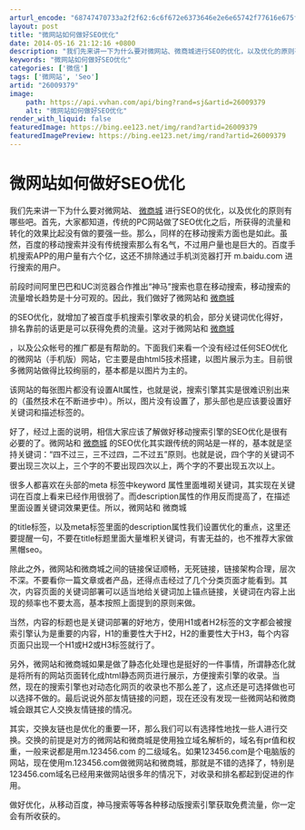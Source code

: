 ```yaml
---
arturl_encode: "68747470733a2f2f62:6c6f672e6373646e2e6e65742f77616e675f7175616e5f6c69:2f61727469636c652f64657461696c732f3236303039333739"
layout: post
title: "微网站如何做好SEO优化"
date: 2014-05-16 21:12:16 +0800
description: "我们先来讲一下为什么要对微网站、微商城进行SEO的优化，以及优化的原则有哪些吧。首先，大家都知道，传"
keywords: "微网站如何做好SEO优化"
categories: ['微信']
tags: ['微网站', 'Seo']
artid: "26009379"
image:
    path: https://api.vvhan.com/api/bing?rand=sj&artid=26009379
    alt: "微网站如何做好SEO优化"
render_with_liquid: false
featuredImage: https://bing.ee123.net/img/rand?artid=26009379
featuredImagePreview: https://bing.ee123.net/img/rand?artid=26009379
---
```


# 微网站如何做好SEO优化

我们先来讲一下为什么要对微网站、
[微商城](http://www.majiabin.com/index.php/tag/%e5%be%ae%e5%95%86%e5%9f%8e "查看 微商城 中的全部文章")
进行SEO的优化，以及优化的原则有哪些吧。首先，大家都知道，传统的PC网站做了SEO优化之后，所获得的流量和转化的效果比起没有做的要强一些。那么，同样的在移动搜索方面也是如此。虽然，百度的移动搜索并没有传统搜索那么有名气，不过用户量也是巨大的。百度手机搜索APP的用户量有六个亿，这还不排除通过手机浏览器打开 m.baidu.com 进行搜索的用户。

前段时间阿里巴巴和UC浏览器合作推出“神马”搜索也意在移动搜索，移动搜索的流量增长趋势是十分可观的。因此，我们做好了微网站和
[微商城](http://www.majiabin.com/index.php/tag/%e5%be%ae%e5%95%86%e5%9f%8e "查看 微商城 中的全部文章")

的SEO优化，就增加了被百度手机搜索引擎收录的机会，部分关键词优化得好，排名靠前的话更是可以获得免费的流量。这对于微网站和
[微商城](http://www.majiabin.com/index.php/tag/%e5%be%ae%e5%95%86%e5%9f%8e "查看 微商城 中的全部文章")

，以及公众帐号的推广都是有帮助的。下面我们来看一个没有经过任何SEO优化的微网站（手机版）网站，它主要是由html5技术搭建，以图片展示为主。目前很多微网站做得比较绚丽的，基本都是以图片为主的。

该网站的每张图片都没有设置Alt属性，也就是说，搜索引擎其实是很难识别出来的（虽然技术在不断进步中）。所以，图片没有设置了，那头部也是应该要设置好关键词和描述标签的。

好了，经过上面的说明，相信大家应该了解做好移动搜索引擎的SEO优化是很有必要的了。微网站和
[微商城](http://www.majiabin.com/index.php/tag/%e5%be%ae%e5%95%86%e5%9f%8e "查看 微商城 中的全部文章")
的SEO优化其实跟传统的网站是一样的，基本就是坚持关键词：“四不过三，三不过四，二不过五”原则。也就是说，四个字的关键词不要出现三次以上，三个字的不要出现四次以上，两个字的不要出现五次以上。

很多人都喜欢在头部的meta 标签中keyword 属性里面堆砌关键词，其实现在关键词在百度上看来已经作用很弱了。而description属性的作用反而提高了，在描述里面设置关键词效果更佳。所以，微网站和
微商城

的title标签，以及meta标签里面的description属性我们设置优化的重点，这里还要提醒一句，不要在title标题里面大量堆积关键词，有害无益的，也不推荐大家做黑帽seo。

除此之外，微网站和微商城之间的链接保证顺畅，无死链接，链接架构合理，层次不深。不要看你一篇文章或者产品，还得点击经过了几个分类页面才能看到。其次，内容页面的关键词部署可以适当地给关键词加上锚点链接，关键词在内容上出现的频率也不要太高，基本按照上面提到的原则来做。

当然，内容的标题也是关键词部署的好地方，使用H1或者H2标签的文字都会被搜索引擎认为是重要的内容，H1的重要性大于H2，H2的重要性大于H3，每个内容页面只出现一个H1或H2或H3标签就行了。

另外，微网站和微商城如果是做了静态化处理也是挺好的一件事情，所谓静态化就是将所有的网站页面转化成html静态网页进行展示，方便搜索引擎的收录。当然，现在的搜索引擎也对动态化网页的收录也不那么差了，这点还是可选择做也可以选择不做的。最后说说外部友情链接的问题，现在还没有发现一些微网站和微商城会跟其它人交换友情链接的情况。

其实，交换友链也是优化的重要一环，那么我们可以有选择性地找一些人进行交换。交换的前提是对方的微网站和微商城是使用独立域名解析的，域名有pr值和权重，一般来说都是用m.123456.com 的二级域名。如果123456.com是个电脑版的网站，现在使用m.123456.com做微网站和微商城，那就是不错的选择了，特别是123456.com域名已经用来做网站很多年的情况下，对收录和排名都起到促进的作用。

做好优化，从移动百度，神马搜索等等各种移动版搜索引擎获取免费流量，你一定会有所收获的。